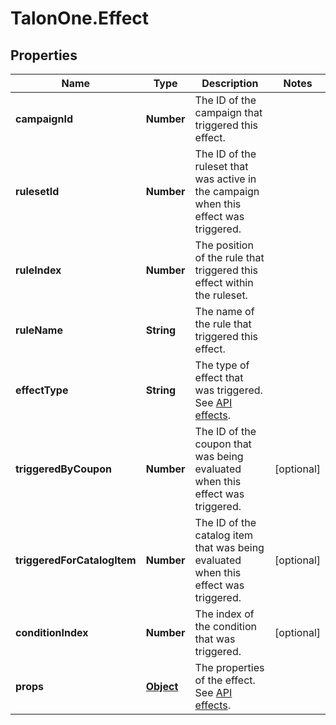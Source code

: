 # TalonOne.Effect

## Properties

Name | Type | Description | Notes
------------ | ------------- | ------------- | -------------
**campaignId** | **Number** | The ID of the campaign that triggered this effect. | 
**rulesetId** | **Number** | The ID of the ruleset that was active in the campaign when this effect was triggered. | 
**ruleIndex** | **Number** | The position of the rule that triggered this effect within the ruleset. | 
**ruleName** | **String** | The name of the rule that triggered this effect. | 
**effectType** | **String** | The type of effect that was triggered. See [API effects](https://docs.talon.one/docs/dev/integration-api/api-effects). | 
**triggeredByCoupon** | **Number** | The ID of the coupon that was being evaluated when this effect was triggered. | [optional] 
**triggeredForCatalogItem** | **Number** | The ID of the catalog item that was being evaluated when this effect was triggered. | [optional] 
**conditionIndex** | **Number** | The index of the condition that was triggered. | [optional] 
**props** | [**Object**](.md) | The properties of the effect. See [API effects](https://docs.talon.one/docs/dev/integration-api/api-effects). | 


